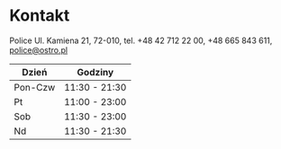# Kontakt
Police
Ul. Kamiena 21, 72-010,
tel. +48 42 712 22 00, +48 665 843 611,
police@ostro.pl

|Dzień   | Godziny      | 
|--------|--------------|
|Pon-Czw |11:30 - 21:30 | 
|Pt      |11:00 - 23:00 | 
|Sob     |11:30 - 23:00 |
|Nd      |11:30 - 21:30 |
